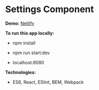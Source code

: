 # Settings Component

**Demo:** [Netlify](https://loving-mcclintock-6900fc.netlify.com/)

**To run this app locally:**
* npm install

* npm run start:dev

* localhost:8080

**Technologies:**
* ES6, React, ESlint, BEM, Webpack
